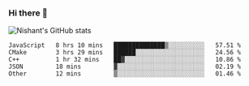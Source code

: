### Hi there 👋

<!--
**phoenixx1/phoenixx1** is a ✨ _special_ ✨ repository because its `README.md` (this file) appears on your GitHub profile.

Here are some ideas to get you started:

- 🔭 I’m currently working on ...
- 🌱 I’m currently learning ...
- 👯 I’m looking to collaborate on ...
- 🤔 I’m looking for help with ...
- 💬 Ask me about ...
- 📫 How to reach me: ...
- 😄 Pronouns: ...
- ⚡ Fun fact: ...
-->

![Nishant's GitHub stats](https://github-readme-stats.vercel.app/api?username=phoenixx1&count_private=true)   
<!--START_SECTION:waka-->
```text
JavaScript   8 hrs 10 mins   ██████████████▒░░░░░░░░░░   57.51 % 
CMake        3 hrs 29 mins   ██████░░░░░░░░░░░░░░░░░░░   24.56 % 
C++          1 hr 32 mins    ██▓░░░░░░░░░░░░░░░░░░░░░░   10.86 % 
JSON         18 mins         ▓░░░░░░░░░░░░░░░░░░░░░░░░   02.19 % 
Other        12 mins         ▒░░░░░░░░░░░░░░░░░░░░░░░░   01.46 % 
```
<!--END_SECTION:waka-->
